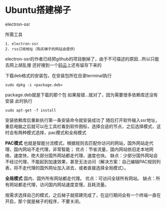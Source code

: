 # Ubuntu搭建梯子



electron-ssr
<!--more-->

所需工具
```
1. electron-ssr
2. rss订阅地址（购买梯子的网站会提供）
```
electron-ssr的作者已经把github的项目删掉了，由于不可描述的原因…所以只能去网上胡乱搜
还好搜到一个[码云](https://gitee.com/pjjwjw/electron-ssr-backup)上还有留存下来的

下载deb格式的安装包，在安装包所在目录terminal执行
```
sudo dpkg -i <package.deb>
```
package.deb就是下载的那个包
如果报错…就对了，因为需要很多依赖库还没有安装
此时执行
```
sudo apt-get -f install
```
安装依赖库后重新执行第一条安装命令就安装成功了
随后打开软件输入ssr地址，重启电脑之后就可以在工具栏看到软件图标，选择合适的节点，之后选择模式，这时会有两种模式选择，pac模式和全局模式

**PAC模式**
也就是智能分流模式，根据规则去匹配你访问的网站，国外网站走代理，国内网站不走代理，非常智能；
    优点：节省流量，国内网站依旧走本地网络，速度快，绝大部分国外网站都走代理，速度也快。
    缺点：少部分国外网站会不经过代理，不能起到加速效果，甚至无法访问（解决方案：自己编辑PAC规则列表，将不走代理的国外网址加入进去，或者直接选择全局模式）。

**全局模式**
国内、国外所有网站都走代理。
    优点：可访问全球所有网站。
    缺点：所有网站都走代理，访问国内网站速度变慢，且耗流量。

按需求选择自己的模式，之后梯子就搭建完成了，在运行期间会有一个终端一直在开启，那个就是梯子的程序，不要关闭。


